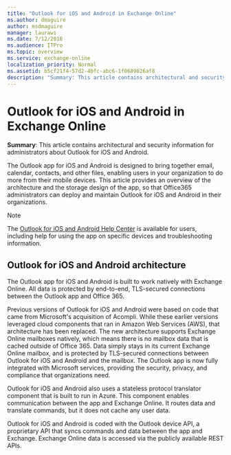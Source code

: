```yaml
---
title: "Outlook for iOS and Android in Exchange Online"
ms.author: dmaguire
author: msdmaguire
manager: laurawi
ms.date: 7/12/2018
ms.audience: ITPro
ms.topic: overview
ms.service: exchange-online
localization_priority: Normal
ms.assetid: b5cf21f4-57d2-4bfc-abc6-1f0689826af8
description: "Summary: This article contains architectural and security information for administrators about Outlook for iOS and Android."
---
```


# Outlook for iOS and Android in Exchange Online

 **Summary**: This article contains architectural and security information for administrators about Outlook for iOS and Android.
  
The Outlook app for iOS and Android is designed to bring together email, calendar, contacts, and other files, enabling users in your organization to do more from their mobile devices. This article provides an overview of the architecture and the storage design of the app, so that Office365 administrators can deploy and maintain Outlook for iOS and Android in their organizations.
  
> [!NOTE]
> The [Outlook for iOS and Android Help Center](https://support.office.com/en-us/article/Outlook-for-iOS-and-Android-Help-Center-cd84214e-a5ac-4e95-9ea3-e07f78d0cde6) is available for users, including help for using the app on specific devices and troubleshooting information. 
  
## Outlook for iOS and Android architecture

The Outlook app for iOS and Android is built to work natively with Exchange Online. All data is protected by end-to-end, TLS-secured connections between the Outlook app and Office 365.
  
Previous versions of Outlook for iOS and Android were based on code that came from Microsoft's acquisition of Acompli. While these earlier versions leveraged cloud components that ran in Amazon Web Services (AWS), that architecture has been replaced. The new architecture supports Exchange Online mailboxes natively, which means there is no mailbox data that is cached outside of Office 365. Data simply stays in its current Exchange Online mailbox, and is protected by TLS-secured connections between Outlook for iOS and Android and the mailbox. The Outlook app is now fully integrated with Microsoft services, providing the security, privacy, and compliance that organizations need.
  
Outlook for iOS and Android also uses a stateless protocol translator component that is built to run in Azure. This component enables communication between the app and Exchange Online. It routes data and translate commands, but it does not cache any user data.
  
Outlook for iOS and Android is coded with the Outlook device API, a proprietary API that syncs commands and data between the app and Exchange. Exchange Online data is accessed via the publicly available REST APIs.
  

